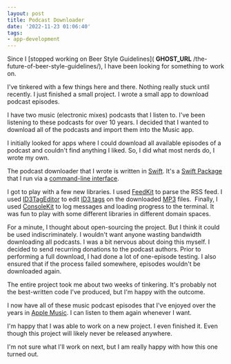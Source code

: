 ```yaml
---
layout: post
title: Podcast Downloader
date: '2022-11-23 01:06:40'
tags:
- app-development
---
```


Since I [stopped working on Beer Style Guidelines]( __GHOST_URL__ /the-future-of-beer-style-guidelines/), I have been looking for something to work on.

I've tinkered with a few things here and there. Nothing really stuck until recently. I just finished a small project. I wrote a small app to download podcast episodes.

I have two music (electronic mixes) podcasts that I listen to. I've been listening to these podcasts for over 10 years. I decided that I wanted to download all of the podcasts and import them into the Music app.

I initially looked for apps where I could download all available episodes of a podcast and couldn't find anything I liked. So, I did what most nerds do, I wrote my own.

The podcast downloader that I wrote is written in [Swift](https://developer.apple.com/documentation/swift). It's a [Swift Package](https://developer.apple.com/documentation/xcode/swift-packages) that I run via a [command-line interface](https://en.wikipedia.org/wiki/Command-line_interface).

I got to play with a few new libraries. I used [FeedKit](https://github.com/nmdias/FeedKit) to parse the RSS feed. I used [ID3TagEditor](https://github.com/chicio/ID3TagEditor) to edit [ID3 tags](https://id3.org/Home) on the downloaded [MP3](https://en.wikipedia.org/wiki/MP3) files. &nbsp;Finally, I used [ConsoleKit](https://github.com/vapor/console-kit) to log messages and loading progress to the terminal. It was fun to play with some different libraries in different domain spaces.

For a minute, I thought about open-sourcing the project. But I think it could be used indiscriminately. I wouldn't want anyone wasting bandwidth downloading all podcasts. I was a bit nervous about doing this myself. I decided to send recurring donations to the podcast authors. Prior to performing a full download, I had done a lot of one-episode testing. I also ensured that if the process failed somewhere, episodes wouldn't be downloaded again.

The entire project took me about two weeks of tinkering. It's probably not the best-written code I've produced, but I'm happy with the outcome.

I now have all of these music podcast episodes that I've enjoyed over the years in [Apple Music](https://www.apple.com/apple-music/). I can listen to them again whenever I want.

I'm happy that I was able to work on a new project. I even finished it. Even though this project will likely never be released anywhere.

I'm not sure what I'll work on next, but I am really happy with how this one turned out.

